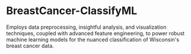 # BreastCancer-ClassifyML
Employs data preprocessing, insightful analysis, and visualization techniques, coupled with advanced feature engineering, to power robust machine learning models for the nuanced classification of Wisconsin's breast cancer data.
